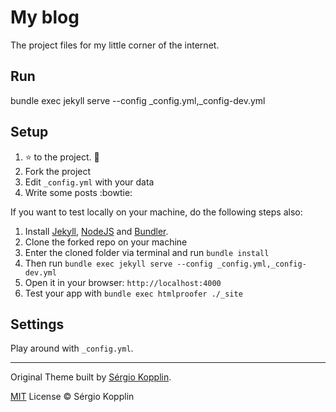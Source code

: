 # My blog

The project files for my little corner of the internet.


## Run

bundle exec jekyll serve --config _config.yml,_config-dev.yml

## Setup

1. :star: to the project. :metal:
2. Fork the project
3. Edit `_config.yml` with your data
4. Write some posts :bowtie:

If you want to test locally on your machine, do the following steps also:

1. Install [Jekyll](http://jekyllrb.com), [NodeJS](https://nodejs.org/) and [Bundler](http://bundler.io/).
2. Clone the forked repo on your machine
3. Enter the cloned folder via terminal and run `bundle install`
4. Then run `bundle exec jekyll serve --config _config.yml,_config-dev.yml`
5. Open it in your browser: `http://localhost:4000`
6. Test your app with `bundle exec htmlproofer ./_site`

## Settings

Play around with `_config.yml`.


---

Original Theme built by [Sérgio Kopplin](https://github.com/sergiokopplin/indigo).

[MIT](http://kopplin.mit-license.org/) License © Sérgio Kopplin
